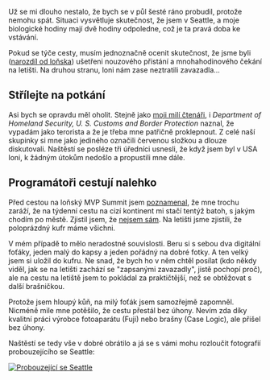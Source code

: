 <!-- dcterms:identifier = riderweblog#216 -->
<!-- dcterms:title = MVP Summit 2005, Seattle - příjezd -->
<!-- dcterms:abstract = ...příště pojedu lodí. Tam budu mít zavazadla pod kontrolou. -->
<!-- np9:categoryId = 1 -->
<!-- x4w:category = Koně -->
<!-- np9:authorId = 1 -->
<!-- np9:authorEmail = michal.valasek@altairis.cz -->
<!-- dcterms:creator = Michal Altair Valášek -->
<!-- dcterms:created = 2005-09-28T16:10:04.113+02:00 -->
<!-- dcterms:date = 2005-09-28T16:10:04.113+02:00 -->

Už se mi dlouho nestalo, že bych se v půl šesté ráno probudil, protože nemohu spát. Situaci vysvětluje skutečnost, že jsem v Seattle, a moje biologické hodiny mají dvě hodiny odpoledne, což je ta pravá doba ke vstávání.

Pokud se týče cesty, musím jednoznačně ocenit skutečnost, že jsme byli ([narozdíl od loňska](/entry/article-20040406.aspx)) ušetřeni nouzového přistání a mnohahodinového čekání na letišti. Na druhou stranu, loni nám zase neztratili zavazadla...

## Střílejte na potkání

Asi bych se opravdu měl oholit. Stejně jako [moji milí čtenáři](/entry/article-20050805.aspx), i *Department of Homeland Security, U. S. Customs and Border Protection* naznal, že vypadám jako terorista a že je třeba mne patřičně proklepnout. Z celé naší skupinky si mne jako jediného označili červenou složkou a dlouze diskutovali. Naštěstí se posléze tři úředníci usnesli, že když jsem byl v USA loni, k žádným útokům nedošlo a propustili mne dále.

## Programátoři cestují nalehko

Před cestou na loňský MVP Summit jsem [poznamenal](/entry/article-20040404.aspx), že mne trochu  zaráží, že na týdenní cestu na cizí kontinent mi stačí tentýž batoh, s jakým chodím po městě. Zjistil jsem, že [nejsem sám](/CommentView.aspx?CID=144#d17af77b6fd6457cbeff0acca382b0ff). Na letišti jsme zjistili, že poloprázdný kufr máme všichni.

V mém případě to mělo neradostné souvislosti. Beru si s sebou dva digitální foťáky, jeden malý do kapsy a jeden pořádný na dobré fotky. A ten velký jsem si uložil do kufru. Ne snad, že bych ho v něm chtěl posílat (kdo někdy viděl, jak se na letišti zachází se "zapsanými zavazadly", jistě pochopí proč), ale na cestu na letiště jsem to pokládal za praktičtější, než se obtěžovat s další brašničkou.

Protože jsem hloupý kůň, na milý foťák jsem samozřejmě zapomněl. Nicméně mile mne potěšilo, že cestu přestál bez úhony. Nevím zda díky kvalitní práci výrobce fotoaparátu (Fuji) nebo brašny (Case Logic), ale přišel bez úhony.

Naštěstí se tedy vše v dobré obrátilo a já se s vámi mohu rozloučit fotografií probouzejícího se Seattle:

[![Probouzející se Seattle](http://gallery.rider.cz/events/microsoft/mvp_summit_2005/20050928-144908-0000.jpg?w=400&h=216)](http://gallery.rider.cz/events/microsoft/mvp_summit_2005/20050928-144908-0000.jpg.xhtml)